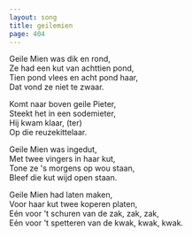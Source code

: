 ```yaml
---
layout: song
title: geilemien
page: 404
---
```


﻿Geile Mien was dik en rond,  
Ze had een kut van achttien pond,  
Tien pond vlees en acht pond haar,  
Dat vond ze niet te zwaar.  

Komt naar boven geile Pieter,  
Steekt het in een sodemieter,  
Hij kwam klaar, (ter)  
Op die reuzekittelaar.  

Geile Mien was ingedut,  
Met twee vingers in haar kut,  
Tone ze 's morgens op wou staan,   
Bleef die kut wijd open staan.  

Geile Mien had laten maken,  
Voor haar kut twee koperen platen,  
Eén voor 't schuren van de zak, zak, zak,  
Eén voor 't spetteren van de kwak, kwak, kwak.  
